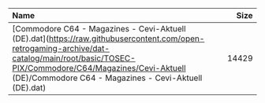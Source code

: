 |Name|Size|
|:---|---:|
|[Commodore C64 - Magazines - Cevi-Aktuell (DE).dat](https://raw.githubusercontent.com/open-retrogaming-archive/dat-catalog/main/root/basic/TOSEC-PIX/Commodore/C64/Magazines/Cevi-Aktuell (DE)/Commodore C64 - Magazines - Cevi-Aktuell (DE).dat)|14429|
